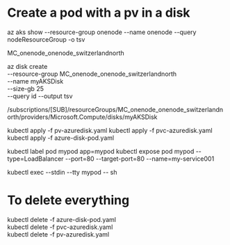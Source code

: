 # Create a pod with a pv in a disk
az aks show --resource-group onenode --name onenode --query nodeResourceGroup -o tsv

MC_onenode_onenode_switzerlandnorth

az disk create \
  --resource-group MC_onenode_onenode_switzerlandnorth \
  --name myAKSDisk \
  --size-gb 25 \
  --query id --output tsv
  

/subscriptions/[SUB]/resourceGroups/MC_onenode_onenode_switzerlandnorth/providers/Microsoft.Compute/disks/myAKSDisk
  
kubectl apply -f pv-azuredisk.yaml
kubectl apply -f pvc-azuredisk.yaml		
kubectl apply -f azure-disk-pod.yaml

kubectl label pod mypod app=mypod
kubectl expose pod mypod --type=LoadBalancer --port=80 --target-port=80 --name=my-service001

kubectl exec --stdin --tty mypod -- sh

# To delete everything
kubectl delete -f azure-disk-pod.yaml <br>
kubectl delete -f pvc-azuredisk.yaml <br>
kubectl delete -f pv-azuredisk.yaml <br>

